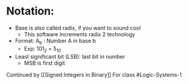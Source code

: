 # Notation: 
- Base is also called radix, if you want to sound cool
	- This software increments radix 2 technology
- Format: A<sub>b</sub> : Number A in base b
	- Exp: 101<sub>2</sub> = 5<sub>10</sub>
- Least significant bit (LSB): last bit in number
	- MSB is first digit

Continued by [[Signed Integers in Binary]]
For class #Logic-Systems-1 